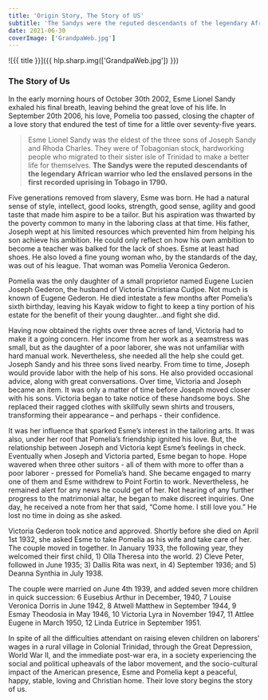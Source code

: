 ```yaml
---
title: 'Origin Story, The Story of US'
subtitle: 'The Sandys were the reputed descendants of the legendary African warrior who led the enslaved persons in the first recorded uprising in Tobago in 1790.'
date: 2021-06-30
coverImage: ['GrandpaWeb.jpg']
---
```


![{{ title }}]({{ hlp.sharp.img(['GrandpaWeb.jpg']) }})

### The Story of Us

In the early morning hours of  October 30th  2002, Esme Lionel Sandy  exhaled his final breath, leaving behind the great love of his life.  In September 20th 2006, his love, Pomelia too passed, closing the chapter of a love story that endured the test of time for a little over seventy-five years.

> Esme Lionel Sandy was the eldest of the three sons of Joseph Sandy and Rhoda Charles. They were of Tobagonian stock, hardworking people who migrated to their sister isle of Trinidad to make a better life for themselves. **The Sandys were the reputed descendants of the legendary African warrior who led the enslaved persons in the first recorded uprising in Tobago in 1790.**

Five generations removed from slavery, Esme was born.  He had a natural sense of style, intellect, good looks, strength, good sense, agility and good taste that made him aspire to be a tailor. But his aspiration was thwarted by the poverty common to many in the laboring class at that time.  His father, Joseph wept at his limited resources which prevented him from helping his son achieve his ambition.  He could only reflect on how his own ambition to become a teacher was balked for the lack of shoes. Esme at least had shoes. He also loved a fine young woman who, by the standards of the day, was out of his league. That woman was Pomelia Veronica Gederon.

Pomelia was the only daughter of a small proprietor named Eugene Lucien Joseph Gederon, the husband of Victoria Christiana Cudjoe. Not much is known of Eugene Gederon. He died intestate a few months after Pomelia’s sixth birthday, leaving his Kayak widow to fight to keep a tiny portion of his estate for the benefit of their young daughter…and fight she did.

Having now obtained the rights over three acres of land, Victoria had to make it a going concern. Her income from her work as a seamstress was small, but as the daughter of a poor laborer, she was not unfamiliar with hard manual work. Nevertheless, she needed all the help she could get.
Joseph Sandy and his three sons lived nearby. From time to time, Joseph would provide labor with the help of his sons. He also provided occasional advice, along with great conversations. Over time, Victoria and Joseph became an item. It was only a matter of time before Joseph moved closer with his sons. Victoria began to take notice of these handsome boys. She replaced their ragged clothes with skillfully sewn shirts and trousers, transforming their appearance – and perhaps - their confidence.

It was her influence that sparked Esme’s interest in the tailoring arts.  It was also, under her roof that Pomelia’s friendship ignited his love.  But, the relationship between Joseph and Victoria kept Esme’s feelings in check. Eventually when Joseph and Victoria parted, Esme began to hope.
Hope wavered when three other suitors - all of them with more to offer than a poor laborer - pressed for Pomelia’s hand. She became engaged to marry one of them and Esme withdrew to Point Fortin to work. Nevertheless, he remained alert for any news he could get of her. Not hearing of any further progress to the matrimonial altar, he began to make discreet inquiries. One day, he received a note from her that said, “Come home. I still love you.” He lost no time in doing as she asked.

Victoria Gederon took notice and approved. Shortly before she died on April 1st 1932, she asked Esme to take Pomelia as his wife and take care of her. The couple moved in together. In January 1933, the following year, they welcomed their first child, 1) Olla Theresa into the world. 2) Cleve Peter, followed in June 1935; 3) Dallis Rita was next, in 4) September 1936; and 5) Deanna Synthia in July 1938.

The couple were married on June 4th 1939, and added seven more children in quick succession: 6 Eusebius Arthur in December, 1940, 7 Louise Veronica Dorris in June 1942, 8 Atwell Matthew in September 1944, 9 Esmay Theodosia in May 1946, 10 Victoria Lyra in November 1947, 11 Attlee Eugene in March 1950, 12 Linda Eutrice in September 1951.

In spite of all the difficulties attendant on raising eleven children on laborers’ wages in a rural village in Colonial Trinidad, through the Great Depression, World War II, and the immediate post-war era, in a society experiencing the social and political upheavals of the labor movement, and the socio-cultural impact of the American presence, Esme and Pomelia kept a peaceful, happy, stable, loving and Christian home. Their love story begins the story of us.
